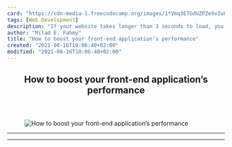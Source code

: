 ```yaml
---
card: "https://cdn-media-1.freecodecamp.org/images/1*Vmq3ETGdUZPZe9vZu6CkVg.png"
tags: [Web Development]
description: "If your website takes longer than 3 seconds to load, you coul"
author: "Milad E. Fahmy"
title: "How to boost your front-end application’s performance"
created: "2021-08-16T10:06:40+02:00"
modified: "2021-08-16T10:06:40+02:00"
---
```

<div class="site-wrapper">
<main id="site-main" class="site-main outer">
<div class="inner">
<article class="post-full post tag-web-development tag-software tag-javascript tag-programming tag-performance ">
<header class="post-full-header">
<h1 class="post-full-title">How to boost your front-end application’s performance</h1>
</header>
<figure class="post-full-image">
<picture>
<source media="(max-width: 700px)" sizes="1px" srcset="data:image/gif;base64,R0lGODlhAQABAIAAAAAAAP///yH5BAEAAAAALAAAAAABAAEAAAIBRAA7 1w">
<source media="(min-width: 701px)" sizes="(max-width: 800px) 400px,
(max-width: 1170px) 700px,
1400px" srcset="https://cdn-media-1.freecodecamp.org/images/1*Vmq3ETGdUZPZe9vZu6CkVg.png 300w,
https://cdn-media-1.freecodecamp.org/images/1*Vmq3ETGdUZPZe9vZu6CkVg.png 600w,
https://cdn-media-1.freecodecamp.org/images/1*Vmq3ETGdUZPZe9vZu6CkVg.png 1000w,
https://cdn-media-1.freecodecamp.org/images/1*Vmq3ETGdUZPZe9vZu6CkVg.png 2000w">
<img onerror="this.style.display='none'" src="https://cdn-media-1.freecodecamp.org/images/1*Vmq3ETGdUZPZe9vZu6CkVg.png" alt="How to boost your front-end application’s performance">
</picture>
</figure>
<section class="post-full-content">
<div class="post-content">
</div>
<hr>
<hr>
</section>
</article>
</div>
</main>
</div>
<!-- Google Tag Manager (noscript) -->
<!-- End Google Tag Manager (noscript) -->
